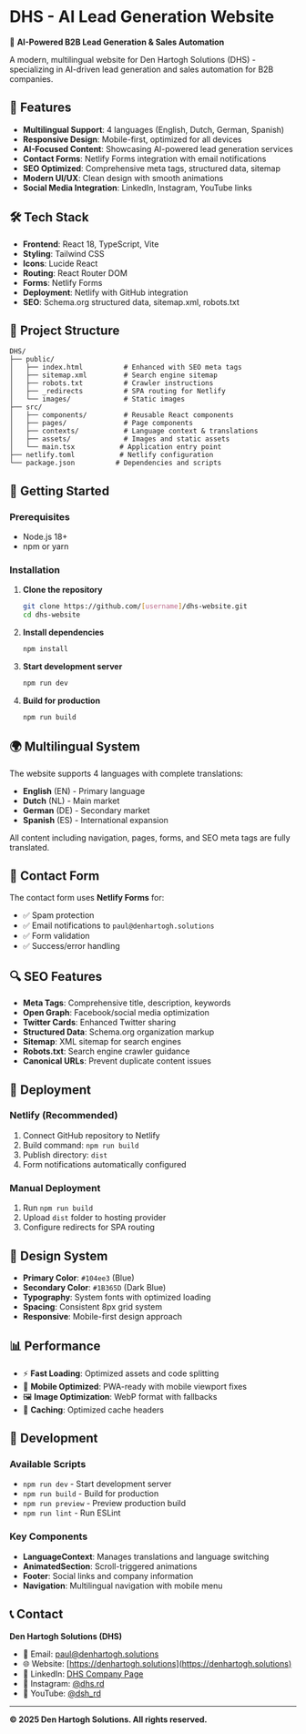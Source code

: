 # DHS - AI Lead Generation Website

🚀 **AI-Powered B2B Lead Generation & Sales Automation**

A modern, multilingual website for Den Hartogh Solutions (DHS) - specializing in AI-driven lead generation and sales automation for B2B companies.

## 🌟 Features

- **Multilingual Support**: 4 languages (English, Dutch, German, Spanish)
- **Responsive Design**: Mobile-first, optimized for all devices
- **AI-Focused Content**: Showcasing AI-powered lead generation services
- **Contact Forms**: Netlify Forms integration with email notifications
- **SEO Optimized**: Comprehensive meta tags, structured data, sitemap
- **Modern UI/UX**: Clean design with smooth animations
- **Social Media Integration**: LinkedIn, Instagram, YouTube links

## 🛠️ Tech Stack

- **Frontend**: React 18, TypeScript, Vite
- **Styling**: Tailwind CSS
- **Icons**: Lucide React
- **Routing**: React Router DOM
- **Forms**: Netlify Forms
- **Deployment**: Netlify with GitHub integration
- **SEO**: Schema.org structured data, sitemap.xml, robots.txt

## 📁 Project Structure

```
DHS/
├── public/
│   ├── index.html          # Enhanced with SEO meta tags
│   ├── sitemap.xml         # Search engine sitemap
│   ├── robots.txt          # Crawler instructions
│   ├── _redirects          # SPA routing for Netlify
│   └── images/             # Static images
├── src/
│   ├── components/         # Reusable React components
│   ├── pages/              # Page components
│   ├── contexts/           # Language context & translations
│   ├── assets/             # Images and static assets
│   └── main.tsx           # Application entry point
├── netlify.toml           # Netlify configuration
└── package.json          # Dependencies and scripts
```

## 🚀 Getting Started

### Prerequisites
- Node.js 18+ 
- npm or yarn

### Installation

1. **Clone the repository**
   ```bash
   git clone https://github.com/[username]/dhs-website.git
   cd dhs-website
   ```

2. **Install dependencies**
   ```bash
   npm install
   ```

3. **Start development server**
   ```bash
   npm run dev
   ```

4. **Build for production**
   ```bash
   npm run build
   ```

## 🌍 Multilingual System

The website supports 4 languages with complete translations:

- **English** (EN) - Primary language
- **Dutch** (NL) - Main market
- **German** (DE) - Secondary market  
- **Spanish** (ES) - International expansion

All content including navigation, pages, forms, and SEO meta tags are fully translated.

## 📧 Contact Form

The contact form uses **Netlify Forms** for:
- ✅ Spam protection
- ✅ Email notifications to `paul@denhartogh.solutions`
- ✅ Form validation
- ✅ Success/error handling

## 🔍 SEO Features

- **Meta Tags**: Comprehensive title, description, keywords
- **Open Graph**: Facebook/social media optimization
- **Twitter Cards**: Enhanced Twitter sharing
- **Structured Data**: Schema.org organization markup
- **Sitemap**: XML sitemap for search engines
- **Robots.txt**: Search engine crawler guidance
- **Canonical URLs**: Prevent duplicate content issues

## 🚀 Deployment

### Netlify (Recommended)
1. Connect GitHub repository to Netlify
2. Build command: `npm run build`
3. Publish directory: `dist`
4. Form notifications automatically configured

### Manual Deployment
1. Run `npm run build`
2. Upload `dist` folder to hosting provider
3. Configure redirects for SPA routing

## 🎨 Design System

- **Primary Color**: `#104ee3` (Blue)
- **Secondary Color**: `#1B365D` (Dark Blue)
- **Typography**: System fonts with optimized loading
- **Spacing**: Consistent 8px grid system
- **Responsive**: Mobile-first design approach

## 📊 Performance

- ⚡ **Fast Loading**: Optimized assets and code splitting
- 📱 **Mobile Optimized**: PWA-ready with mobile viewport fixes
- 🖼️ **Image Optimization**: WebP format with fallbacks
- 🔄 **Caching**: Optimized cache headers

## 🔧 Development

### Available Scripts

- `npm run dev` - Start development server
- `npm run build` - Build for production
- `npm run preview` - Preview production build
- `npm run lint` - Run ESLint

### Key Components

- **LanguageContext**: Manages translations and language switching
- **AnimatedSection**: Scroll-triggered animations
- **Footer**: Social links and company information
- **Navigation**: Multilingual navigation with mobile menu

## 📞 Contact

**Den Hartogh Solutions (DHS)**
- 📧 Email: [paul@denhartogh.solutions](mailto:paul@denhartogh.solutions)
- 🌐 Website: [https://denhartogh.solutions](https://denhartogh.solutions)
- 💼 LinkedIn: [DHS Company Page](https://www.linkedin.com/company/dhs-nl/)
- 📸 Instagram: [@dhs.rd](https://www.instagram.com/dhs.rd/)
- 🎥 YouTube: [@dsh_rd](https://www.youtube.com/@dsh_rd)

---

**© 2025 Den Hartogh Solutions. All rights reserved.** 